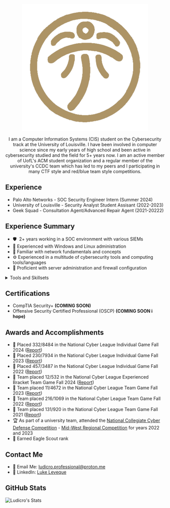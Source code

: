 <p align="center">
  <a href="LukeLevequeResume.pdf">
    <img src="logo.png" alt="Resume" />
  </a>
</p>

<p align="center">
I am a Computer Information Systems (CIS) student on the Cybersecurity track at the University of Louisville. I have been involved in computer science since my early years of high school and been active in cybersecurity studied and the field for 5+ years now. I am an active member of UofL's ACM student organization and a regular member of the university's CCDC team which has led to my peers and I participating in many CTF style and red/blue team style competitions. 
</p>

## Experience
- Palo Alto Networks - SOC Security Engineer Intern (Summer 2024)
- University of Louisville - Security Analyst Student Assisant (2022-2023)
- Geek Squad - Consultation Agent/Advanced Repair Agent (2021-20222)



## Experience Summary
- 🛡️&nbsp; 2+ years working in a SOC environment with various SIEMs
- 🐧 Experienced with Windows and Linux administration
- 📶 Familiar with network fundamentals and concepts
- ⚙️ Experienced in a multitude of cybersecurity tools and computing tools/languages
- 🚨 Proficient with server administration and firewall configuration
<details><summary>Tools and Skillsets</summary>

  - 🖥️ <b>Programming:</b> C, <ins>C++</ins>, C#, Java, <ins>Python</ins>, Javascript, SQL
  - ⌨️ <b>Scripting:</b> <ins>Bash</ins>, <ins>Powershell</ins>
  - 💻 <b>Operating Systems:</b> <ins>Kali/Ubuntu/Debian</ins>, <ins>Windows</ins>, Mac
  - ☁️ <b>Cloud Environments:</b> AWS, Google Cloud, Azure
  - 🕸️ <b>Web Apps:</b> <ins>Burp Suite</ins>
  - 🪪 &nbsp;<b>Digital Forensics:</b> Autopsy, FTK Imager
  - 📶 <b>Network Packet Analysis:</b> Wireshark
  - 🛠️ <b>General Tools:</b> hashcat, BadUSB, FlipperZero utilities, Ghidra
  - 📦 <b>Containers:</b> Docker
</details>

## Certifications
- CompTIA Security+ **(COMING SOON)**
- Offensive Security Certified Professional (OSCP) **(COMING SOON i hope)**

## Awards and Accomplishments
- 🏅 Placed 332/8484 in the National Cyber League Individual Game Fall 2024 ([Report](NCL/Scouting_Reports/IndivGame/2024_Fall_Indiv.pdf))
- 🏅 Placed 230/7934 in the National Cyber League Individual Game Fall 2023 ([Report](NCL/Scouting_Reports/IndivGame/2023_Fall_Indiv.pdf))
- 🏅 Placed 457/3487 in the National Cyber League Individual Game Fall 2022 ([Report](NCL/Scouting_Reports/IndivGame/2022_Fall_Indiv.pdf))
- 🏅 Team placed 12/532 in the National Cyber League Experienced Bracket Team Game Fall 2024 ([Report](NCL/Scouting_Reports/TeamGame/2024_Fall_Team.pdf))
- 🏅 Team placed 11/4672 in the National Cyber League Team Game Fall 2023 ([Report](NCL/Scouting_Reports/TeamGame/2023_Fall_Team.pdf))
- 🏅 Team placed 216/1069 in the National Cyber League Team Game Fall 2022 ([Report](NCL/Scouting_Reports/TeamGame/2022_Fall_Team.pdf))
- 🏅 Team placed 131/920 in the National Cyber League Team Game Fall 2021 ([Report](NCL/Scouting_Reports/TeamGame/2021_Fall_Team.pdf))
- 🏆 As part of a university team, attended the [National Collegiate Cyber Defense Competition](https://www.nationalccdc.org/) - [Mid-West Regional Competition](https://www.caeepnc.org/mwccdc/) for years 2022 and 2023
- 🦅 Earned Eagle Scout rank

## Contact Me
- 📧 Email Me: ludicro.professional@proton.me
- 🤝 LinkedIn: [Luke Leveque](https://www.linkedin.com/in/luke-leveque/)


## GitHub Stats
![Ludicro's Stats](https://github-readme-stats.vercel.app/api?username=Ludicro&theme=default&show_icons=true&hide_border=true&count_private=true)

